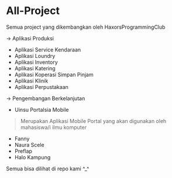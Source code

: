 # All-Project
Semua project yang dikembangkan oleh HaxorsProgrammingClub

-> Aplikasi Produksi

- Aplikasi Service Kendaraan
- Aplikasi Loundry
- Aplikasi Inventory
- Aplikasi Katering
- Aplikasi Koperasi Simpan Pinjam
- Aplikasi Klinik
- Aplikasi Perpustakaan

-> Pengembangan Berkelanjutan

- Uinsu Portalsia Mobile
> Merupakan Aplikasi Mobile Portal yang akan digunakan oleh mahasiswa/i ilmu komputer

- Fanny
- Naura Scele
- Preflap
- Halo Kampung

Semua bisa dilihat di repo kami ^_^
